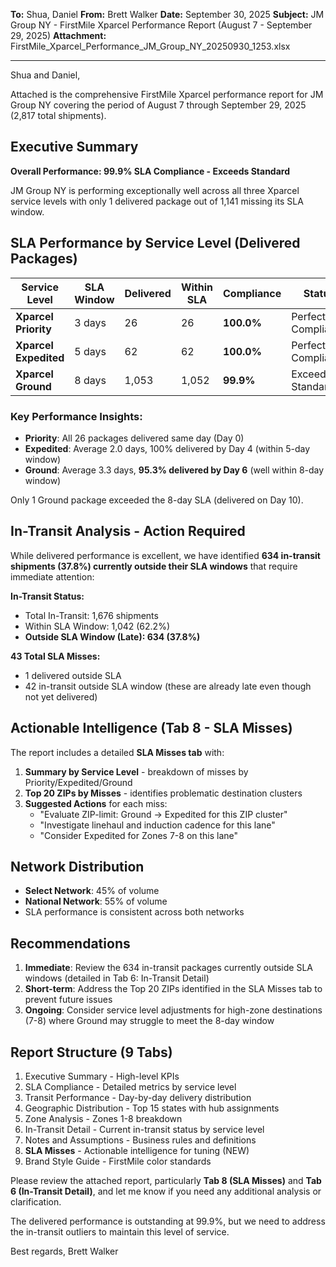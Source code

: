 **To:** Shua, Daniel
**From:** Brett Walker
**Date:** September 30, 2025
**Subject:** JM Group NY - FirstMile Xparcel Performance Report (August 7 - September 29, 2025)
**Attachment:** FirstMile_Xparcel_Performance_JM_Group_NY_20250930_1253.xlsx

---

Shua and Daniel,

Attached is the comprehensive FirstMile Xparcel performance report for JM Group NY covering the period of August 7 through September 29, 2025 (2,817 total shipments).

## Executive Summary

**Overall Performance: 99.9% SLA Compliance - Exceeds Standard**

JM Group NY is performing exceptionally well across all three Xparcel service levels with only 1 delivered package out of 1,141 missing its SLA window.

## SLA Performance by Service Level (Delivered Packages)

| Service Level | SLA Window | Delivered | Within SLA | Compliance | Status |
|--------------|------------|-----------|------------|------------|---------|
| **Xparcel Priority** | 3 days | 26 | 26 | **100.0%** | Perfect Compliance |
| **Xparcel Expedited** | 5 days | 62 | 62 | **100.0%** | Perfect Compliance |
| **Xparcel Ground** | 8 days | 1,053 | 1,052 | **99.9%** | Exceeds Standard |

### Key Performance Insights:
- **Priority**: All 26 packages delivered same day (Day 0)
- **Expedited**: Average 2.0 days, 100% delivered by Day 4 (within 5-day window)
- **Ground**: Average 3.3 days, **95.3% delivered by Day 6** (well within 8-day window)

Only 1 Ground package exceeded the 8-day SLA (delivered on Day 10).

## In-Transit Analysis - Action Required

While delivered performance is excellent, we have identified **634 in-transit shipments (37.8%) currently outside their SLA windows** that require immediate attention:

**In-Transit Status:**
- Total In-Transit: 1,676 shipments
- Within SLA Window: 1,042 (62.2%)
- **Outside SLA Window (Late): 634 (37.8%)**

**43 Total SLA Misses:**
- 1 delivered outside SLA
- 42 in-transit outside SLA window (these are already late even though not yet delivered)

## Actionable Intelligence (Tab 8 - SLA Misses)

The report includes a detailed **SLA Misses tab** with:

1. **Summary by Service Level** - breakdown of misses by Priority/Expedited/Ground
2. **Top 20 ZIPs by Misses** - identifies problematic destination clusters
3. **Suggested Actions** for each miss:
   - "Evaluate ZIP-limit: Ground → Expedited for this ZIP cluster"
   - "Investigate linehaul and induction cadence for this lane"
   - "Consider Expedited for Zones 7-8 on this lane"

## Network Distribution

- **Select Network**: 45% of volume
- **National Network**: 55% of volume
- SLA performance is consistent across both networks

## Recommendations

1. **Immediate**: Review the 634 in-transit packages currently outside SLA windows (detailed in Tab 6: In-Transit Detail)
2. **Short-term**: Address the Top 20 ZIPs identified in the SLA Misses tab to prevent future issues
3. **Ongoing**: Consider service level adjustments for high-zone destinations (7-8) where Ground may struggle to meet the 8-day window

## Report Structure (9 Tabs)

1. Executive Summary - High-level KPIs
2. SLA Compliance - Detailed metrics by service level
3. Transit Performance - Day-by-day delivery distribution
4. Geographic Distribution - Top 15 states with hub assignments
5. Zone Analysis - Zones 1-8 breakdown
6. In-Transit Detail - Current in-transit status by service level
7. Notes and Assumptions - Business rules and definitions
8. **SLA Misses** - Actionable intelligence for tuning (NEW)
9. Brand Style Guide - FirstMile color standards

Please review the attached report, particularly **Tab 8 (SLA Misses)** and **Tab 6 (In-Transit Detail)**, and let me know if you need any additional analysis or clarification.

The delivered performance is outstanding at 99.9%, but we need to address the in-transit outliers to maintain this level of service.

Best regards,
Brett Walker
